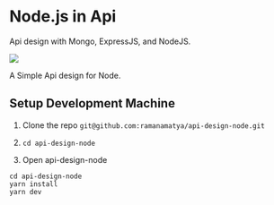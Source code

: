 # Node.js in Api
Api design with Mongo, ExpressJS, and NodeJS.

<img src="https://cdn-images-1.medium.com/max/1600/1*cCH1lWgRMm8660rpRtjtTQ.png" />

A Simple Api design for Node.


## Setup Development Machine
1. Clone the repo `git@github.com:ramanamatya/api-design-node.git`

2. `cd api-design-node`

3. Open api-design-node
```
cd api-design-node
yarn install
yarn dev
```
